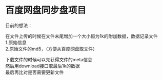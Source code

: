 百度网盘同步盘项目
=============


目前的想法：

在文件上传的时候在文件末尾增加一个大小恒为1k的附加数据，数据记录文件 <br>
1.原始信息 <br>
2.原始文件的md5，（方便从百度网盘取文件） <br>

下载文件的时候可以先获得文件的meta信息 <br>
然后用download接口取最后1k的数据 <br>
最后再比对是否需要更新文件 <br>
